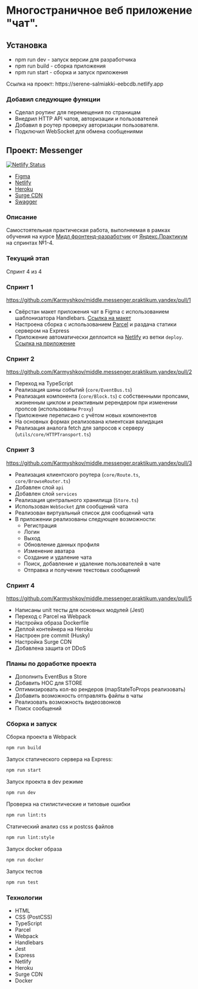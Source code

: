 <h1>Многостраничное веб приложение "чат".</h1>
<h2>Установка</h2>
<ul>
  <li>npm run dev - запуск версии для разработчика</li>
  <li>npm run build - сборка приложения</li>
  <li>npm run start - сборка и запуск приложения</li>
</ul>
<p>Ссылка на проект: https://serene-salmiakki-eebcdb.netlify.app</p>
<h3>Добавил следующие функции</h3>
<ul>
  <li>Сделал роутинг для перемещения по страницам</li>
  <li>Внедрил HTTP API чатов, авторизации и пользователей</li>
  <li>Добавил в роутер проверку авторизации пользователя.</li>
  <li>Подключил WebSocket для обмена сообщениями</li>
</ul>


## Проект: Messenger

[![Netlify Status](https://api.netlify.com/api/v1/badges/8d2019e6-98b7-43d0-8cad-a2d86bee843b/deploy-status)](https://app.netlify.com/sites/mellifluous-bunny-f4b9fb/deploys)

* [Figma](https://www.figma.com/file/tT9Qv8j6OeVC2AmgQzXEG3/Chat?node-id=0%3A1)
* [Netlify](https://deploy--sprightly-kataifi-71c800.netlify.app)
* [Heroku](https://yandex-practicume-messanger.herokuapp.com)
* [Surge CDN](https://karmyskove.surge.sh/)
* [Swagger](https://ya-praktikum.tech/api/v2/swagger/#/)

### Описание

Cамостоятельная практическая работа, выполняемая в рамках обучения на курсе [Мидл фронтенд-разработчик](https://praktikum.yandex.ru/middle-frontend/) от [Яндекс.Практикум](https://praktikum.yandex.ru) на спринтах №1-4.

### Текущий этап

Спринт 4 из 4

### Спринт 1

https://github.com/Karmyshkov/middle.messenger.praktikum.yandex/pull/1

* Свёрстан макет приложения чат в Figma с использованием шаблонизатора Handlebars. [Ссылка на макет](https://www.figma.com/file/tT9Qv8j6OeVC2AmgQzXEG3/Chat?node-id=0%3A1)
* Настроена сборка с использованием [Parcel](https://parceljs.org/) и раздача статики сервером на Express
* Приложение автоматически деплоится на [Netlify](https://www.netlify.com/) из ветки `deploy`. [Ссылка на приложение](https://deploy--sprightly-kataifi-71c800.netlify.app)

### Спринт 2

https://github.com/Karmyshkov/middle.messenger.praktikum.yandex/pull/2

* Переход на TypeScript
* Реализация шины событий (`core/EventBus.ts`)
* Реализация компонента (`core/Block.ts`) с собственными пропсами, жизненным циклом и реактивным ререндером при изменении пропсов (использованы `Proxy`)
* Приложение переписано с учётом новых компонентов
* На основных формах реализована клиентская валидация
* Реализация аналога fetch для запросов к серверу (`utils/core/HTTPTransport.ts`)

### Спринт 3

https://github.com/Karmyshkov/middle.messenger.praktikum.yandex/pull/3

* Реализация клиентского роутера (`core/Route.ts`, `core/BrowseRouter.ts`)
* Добавлен слой `api`
* Добавлен слой `services`
* Реализация центрального хранилища (`Store.ts`)
* Использован `WebSocket` для сообщений чата
* Реализован виртуальный список для сообщений чата
* В приложении реализованы следующее возможности:
  * Регистрация
  * Логин
  * Выход
  * Обновление данных профиля
  * Изменение аватара
  * Создание и удаление чата
  * Поиск, добавление и удаление пользователей в чате
  * Отправка и получение текстовых сообщений

### Спринт 4

https://github.com/Karmyshkov/middle.messenger.praktikum.yandex/pull/5

* Написаны unit тесты для основных модулей (Jest)
* Переход с Parcel на Webpack
* Настройка образа Dockerfile
* Деплой контейнера на Heroku
* Настроен pre commit (Husky)
* Настройка Surge CDN
* Добавлена защита от DDoS

### Планы по доработке проекта

* Дополнить EventBus в Store
* Добавить HOC для STORE
* Оптимизировать кол-во рендеров (mapStateToProps реализовать)
* Добавить возможность отправлять файлы в чаты
* Реализовать возможность видеозвонков
* Поиск сообщений

### Сборка и запуск

Сборка проекта в Webpack

```bash
npm run build
```

Запуск статического сервера на Express:

```bash
npm run start
```

Запуск проекта в dev режиме

```bash
npm run dev
```

Проверка на стилистические и типовые ошибки

```bash
npm run lint:ts
```

Статический анализ css и postcss файлов

```bash
npm run lint:style
```

Запуск docker образа

```bash
npm run docker
```

Запуск тестов

```bash
npm run test
```

### Технологии

- HTML
- CSS (PostCSS)
- TypeScript
- Parcel
- Webpack
- Handlebars
- Jest
- Express
- Netlify
- Heroku
- Surge CDN
- Docker
